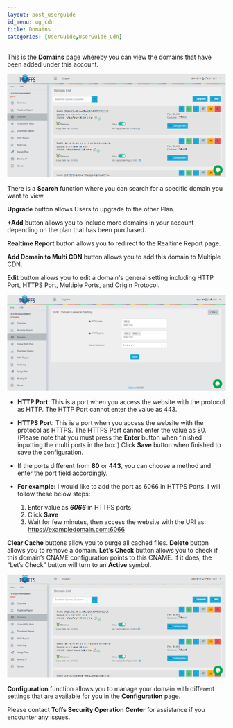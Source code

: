 ```yaml
---
layout: post_userguide
id_menu: ug_cdn
title: Domains
categories: [UserGuide,UserGuide_Cdn]
---
```

This is the **Domains** page whereby you can view the domains that have been added under this account.


![500](/public/assets/images/userguide/cdn/image65.png)


There is a **Search** function where you can search for a specific domain you want to view.

**Upgrade** button allows Users to upgrade to the other Plan.

**+Add** button allows you to include more domains in your account depending on the plan that has been purchased.

**Realtime Report** button allows you to redirect to the Realtime Report page.

**Add Domain to Multi CDN** button allows you to add this domain to Multiple CDN.

**Edit** button allows you to edit a domain's general setting including HTTP Port, HTTPS Port, Multiple Ports, and Origin Protocol. 


![500](/public/assets/images/userguide/cdn/image62.png)


- **HTTP Port**: This is a port when you access the website with the protocol as HTTP. The HTTP Port cannot enter the value as 443.
- **HTTPS Port**: This is a port when you access the website with the protocol as HTTPS. The HTTPS Port cannot enter the value as 80.
(Please note that you must press the **Enter** button when finished inputting the multi ports in the box.)
Click **Save** button when finished to save the configuration.

- If the ports different from **80** or **443**, you can choose a method and enter the port field accordingly.
- **For example:** I would like to add the port as 6066 in HTTPS Ports. I will follow these below steps:
    1. Enter value as ***6066*** in HTTPS ports
    2. Click **Save**
    3. Wait for few minutes, then access the website with the URI as: https://exampledomain.com:6066

**Clear Cache** buttons allow you to purge all cached files.
**Delete** button allows you to remove a domain.
**Let’s Check** button allows you to check if this domain’s CNAME configuration points to this CNAME. If it does, the “Let’s Check” button will turn to an **Active** symbol.


![500](/public/assets/images/userguide/cdn/image65.png)


**Configuration** function allows you to manage your domain with different settings that are available for you in the **Configuration** page.

Please contact **Toffs Security Operation Center** for assistance if you encounter any issues.
